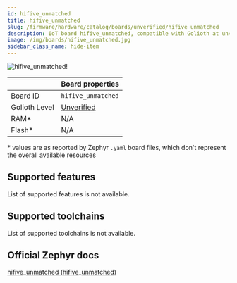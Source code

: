 ```yaml
---
id: hifive_unmatched
title: hifive_unmatched
slug: /firmware/hardware/catalog/boards/unverified/hifive_unmatched
description: IoT board hifive_unmatched, compatible with Golioth at unverified level.
image: /img/boards/hifive_unmatched.jpg
sidebar_class_name: hide-item
---
```


[//]: # (This is an auto-generated file, do not edit! Changes to it will be lost upon re-generation)

![hifive_unmatched!](/img/boards/hifive_unmatched.jpg "hifive_unmatched")

|                | Board properties     |
| -------------  | -------------------- |
| Board ID       | `hifive_unmatched` |
| Golioth Level  | [Unverified](/firmware/hardware#unverified-boards) |
| RAM*           | N/A |
| Flash*         | N/A |

\* values are as reported by Zephyr `.yaml` board files, which don't represent the overall available resources



## Supported features

List of supported features is not available.

## Supported toolchains

List of supported toolchains is not available.

## Official Zephyr docs

[hifive_unmatched (hifive_unmatched)](https://docs.zephyrproject.org/latest/boards/sifive/hifive_unmatched/doc/index.html)
